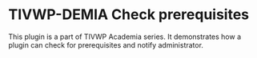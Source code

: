 TIVWP-DEMIA Check prerequisites
===============================

This plugin is a part of TIVWP Academia series.
It demonstrates how a plugin can check for prerequisites and notify administrator.

